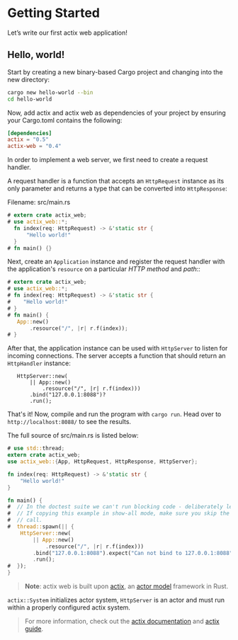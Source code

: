 # Getting Started

Let’s write our first actix web application!

## Hello, world!

Start by creating a new binary-based Cargo project and changing into the new directory:

```bash
cargo new hello-world --bin
cd hello-world
```

Now, add actix and actix web as dependencies of your project by ensuring your Cargo.toml
contains the following:

```toml
[dependencies]
actix = "0.5"
actix-web = "0.4"
```

In order to implement a web server, we first need to create a request handler.

A request handler is a function that accepts an `HttpRequest` instance as its only parameter
and returns a type that can be converted into `HttpResponse`:

Filename: src/main.rs
```rust
# extern crate actix_web;
# use actix_web::*;
  fn index(req: HttpRequest) -> &'static str {
      "Hello world!"
  }
# fn main() {}
```

Next, create an `Application` instance and register the
request handler with the application's `resource` on a particular *HTTP method* and *path*::

```rust
# extern crate actix_web;
# use actix_web::*;
# fn index(req: HttpRequest) -> &'static str {
#    "Hello world!"
# }
# fn main() {
   App::new()
       .resource("/", |r| r.f(index));
# }
```

After that, the application instance can be used with `HttpServer` to listen for incoming
connections. The server accepts a function that should return an `HttpHandler` instance:

```rust,ignore
   HttpServer::new(
       || App::new()
           .resource("/", |r| r.f(index)))
       .bind("127.0.0.1:8088")?
       .run();
```

That's it! Now, compile and run the program with `cargo run`.
Head over to ``http://localhost:8088/`` to see the results.

The full source of src/main.rs is listed below:

```rust
# use std::thread;
extern crate actix_web;
use actix_web::{App, HttpRequest, HttpResponse, HttpServer};

fn index(req: HttpRequest) -> &'static str {
    "Hello world!"
}

fn main() {
#  // In the doctest suite we can't run blocking code - deliberately leak a thread
#  // If copying this example in show-all mode, make sure you skip the thread spawn
#  // call.
#  thread::spawn(|| {
    HttpServer::new(
        || App::new()
            .resource("/", |r| r.f(index)))
        .bind("127.0.0.1:8088").expect("Can not bind to 127.0.0.1:8088")
        .run();
#  });
}
```

> **Note**: actix web is built upon [actix](https://github.com/actix/actix),
> an [actor model](https://en.wikipedia.org/wiki/Actor_model) framework in Rust.

`actix::System` initializes actor system, `HttpServer` is an actor and must run within a
properly configured actix system.

> For more information, check out the [actix documentation](https://actix.github.io/actix/actix/)
> and [actix guide](https://actix.github.io/actix/guide/).
